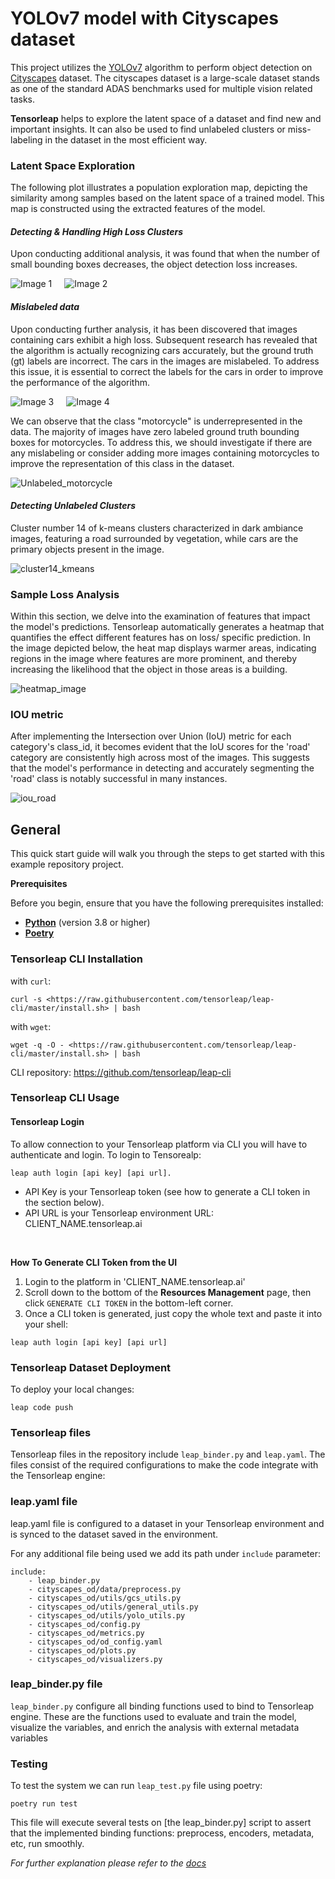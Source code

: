 
# YOLOv7 model with Cityscapes dataset

This project utilizes the [YOLOv7](https://github.com/WongKinYiu/yolov7) algorithm to perform object detection on 
[Cityscapes](https://www.cityscapes-dataset.com/) dataset. The cityscapes dataset is a large-scale dataset stands as one
of the standard ADAS benchmarks used for multiple vision related tasks.

**Tensorleap** helps to explore the latent space of a dataset and find new and important insights. It can also be used
to find unlabeled clusters or miss-labeling in the dataset in the most efficient way.


### Latent Space Exploration
The following plot illustrates a population exploration map, depicting the similarity among samples based on the latent 
space of a trained model. This map is constructed using the extracted features of the model.

#### *Detecting & Handling High Loss Clusters*
Upon conducting additional analysis, it was found that when the number of small bounding boxes decreases, 
the object detection loss increases.

<div style="display: flex">
  <img src="images/high_loss_small_bboxes.png" alt="Image 1" style="margin-right: 10px;">
  <img src="images/img.png" alt="Image 2" style="margin-left: 10px;">
</div>

#### *Mislabeled data*

Upon conducting further analysis, it has been discovered that images containing cars exhibit a high loss. Subsequent 
research has revealed that the algorithm is actually recognizing cars accurately, but the ground truth (gt) labels are 
incorrect. The cars in the images are mislabeled. To address this issue, it is essential to correct the labels for the 
cars in order to improve the performance of the algorithm.

<div style="display: flex">
  <img src="images/bb_gt_car.png" alt="Image 3" style="margin-right: 10px;">
  <img src="images/bb_car.png" alt="Image 4" style="margin-left: 10px;">
</div>

We can observe that the class "motorcycle" is underrepresented in the data. The majority of images have zero labeled 
ground truth bounding boxes for motorcycles. To address this, we should investigate if there are any mislabeling or 
consider adding more images containing motorcycles to improve the representation of this class in the dataset.

![Unlabeled_motorcycle](images/Unlabeled_motorcycle.png)


#### *Detecting Unlabeled Clusters*

Cluster number 14 of k-means clusters characterized in dark ambiance images, featuring a road surrounded by vegetation, 
while cars are the primary objects present in the image.

![cluster14_kmeans](images/cluster14_kmeans.png)

### Sample Loss Analysis

Within this section, we delve into the examination of features that impact the model's predictions. 
Tensorleap automatically generates a heatmap that quantifies the effect different features has on loss/ specific prediction.
In the image depicted below, the heat map displays warmer areas, indicating regions in the image where features are more
prominent, and thereby increasing the likelihood that the object in those areas is a building.

![heatmap_image](images/heatmap.png)

### IOU metric
After implementing the Intersection over Union (IoU) metric for each category's class_id, it becomes evident that the 
IoU scores for the 'road' category are consistently high across most of the images. This suggests that the model's 
performance in detecting and accurately segmenting the 'road' class is notably successful in many instances.

![iou_road](images/iou_road.png)

## General
This quick start guide will walk you through the steps to get started with this example repository project.

**Prerequisites**

Before you begin, ensure that you have the following prerequisites installed:

- **[Python](https://www.python.org/)** (version 3.8 or higher)
- **[Poetry](https://python-poetry.org/)**

### Tensorleap **CLI Installation**

with `curl`:

```
curl -s <https://raw.githubusercontent.com/tensorleap/leap-cli/master/install.sh> | bash
```

with `wget`:

```
wget -q -O - <https://raw.githubusercontent.com/tensorleap/leap-cli/master/install.sh> | bash
```

CLI repository: https://github.com/tensorleap/leap-cli

### Tensorleap CLI Usage

#### Tensorleap **Login**
To allow connection to your Tensorleap platform via CLI you will have to authenticate and login.
To login to Tensorealp:

```
leap auth login [api key] [api url].
```

- API Key is your Tensorleap token (see how to generate a CLI token in the section below).
- API URL is your Tensorleap environment URL: CLIENT_NAME.tensorleap.ai

<br> 

**How To Generate CLI Token from the UI**

1. Login to the platform in 'CLIENT_NAME.tensorleap.ai'
2. Scroll down to the bottom of the **Resources Management** page, then click `GENERATE CLI TOKEN`  in the bottom-left corner.
3. Once a CLI token is generated, just copy the whole text and paste it into your shell:

```
leap auth login [api key] [api url]
```

### Tensorleap Dataset Deployment

To deploy your local changes:

```
leap code push
```

### **Tensorleap files**

Tensorleap files in the repository include `leap_binder.py` and `leap.yaml`. The files consist of the  required
configurations to make the code integrate with the Tensorleap engine:

### **leap.yaml file**
leap.yaml file is configured to a dataset in your Tensorleap environment and is synced to the dataset saved in the environment.

For any additional file being used we add its path under `include` parameter:

```
include:
    - leap_binder.py
    - cityscapes_od/data/preprocess.py
    - cityscapes_od/utils/gcs_utils.py
    - cityscapes_od/utils/general_utils.py
    - cityscapes_od/utils/yolo_utils.py
    - cityscapes_od/config.py
    - cityscapes_od/metrics.py
    - cityscapes_od/od_config.yaml
    - cityscapes_od/plots.py
    - cityscapes_od/visualizers.py

```

### **leap_binder.py file**
`leap_binder.py` configure all binding functions used to bind to Tensorleap engine. These are the functions used to 
evaluate and train the model, visualize the variables, and enrich the analysis with external metadata variables

### Testing

To test the system we can run `leap_test.py` file using poetry:

```
poetry run test
```

This file will execute several tests on [the leap_binder.py] script to assert that the implemented binding functions: 
preprocess, encoders,  metadata, etc,  run smoothly.

*For further explanation please refer to the [docs](https://docs.tensorleap.ai/)*





